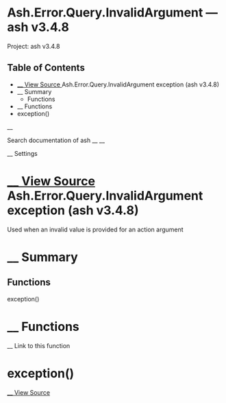 # Ash.Error.Query.InvalidArgument — ash v3.4.8

Project: ash v3.4.8

## Table of Contents

- [ __ View Source ](external_link) Ash.Error.Query.InvalidArgument exception (ash v3.4.8)
- __ Summary
  - Functions
- __ Functions
- exception()

__

Search documentation of ash __ __

__ Settings

#  [ __ View Source ](external_link) Ash.Error.Query.InvalidArgument exception (ash v3.4.8)

Used when an invalid value is provided for an action argument

#  __ Summary

##  Functions

exception()

#  __ Functions

__ Link to this function

# exception()

[ __ View Source ](external_link)
